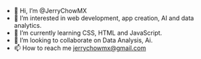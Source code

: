- 👋 Hi, I’m @JerryChowMX
- 👀 I’m interested in web development, app creation, AI and data analytics.
- 🌱 I’m currently learning CSS, HTML and JavaScript.
- 💞️ I’m looking to collaborate on Data Analysis, Ai. 
- 📫 How to reach me jerrychowmx@gmail.com

<!---
JerryChowMX/JerryChowMX is a ✨ special ✨ repository because its `README.md` (this file) appears on your GitHub profile.
You can click the Preview link to take a look at your changes.
--->

